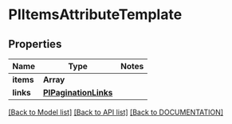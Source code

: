 # PIItemsAttributeTemplate

## Properties
Name | Type | Notes
------------ | ------------- | -------------
**items** | **Array<PIAttributeTemplate>**
**links** | **[**PIPaginationLinks**](../models/PIPaginationLinks.md)**

[[Back to Model list]](../../DOCUMENTATION.md#documentation-for-models) [[Back to API list]](../../DOCUMENTATION.md#documentation-for-api-endpoints) [[Back to DOCUMENTATION]](../../DOCUMENTATION.md)
